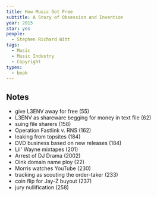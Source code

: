 ```yaml
---
title: How Music Got Free
subtitle: A Story of Obsession and Invention
year: 2015
star: yes
people:
  - Stephen Richard Witt
tags:
  - Music
  - Music Industry
  - Copyright
types:
  - book
---
```


## Notes
- give L3ENV away for free  (55)
- L3ENV as shareware begging for money in text file  (62)
- suing file sharers  (158)
- Operation Fastlink v. RNS  (162)
- leaking from topsites  (184)
- DVD business based on new releases  (184)
- Lil' Wayne mixtapes  (201)
- Arrest of DJ Drama  (2002)
- Oink domain name ploy  (22)
- Morris watches YouTube  (230)
- tracking as scouting the order-taker  (233)
- coin flip for Jay-Z buyout  (237)
- jury nullification  (258)
